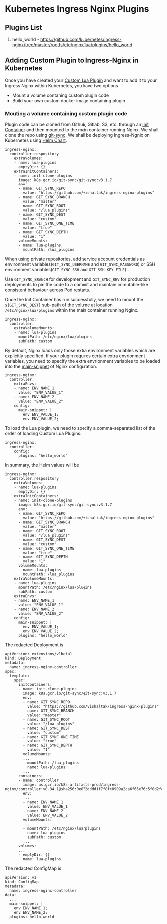 # Kubernetes Ingress Nginx Plugins

## Plugins List
1. hello_world - https://github.com/kubernetes/ingress-nginx/tree/master/rootfs/etc/nginx/lua/plugins/hello_world


## Adding Custom Plugin to Ingress-Nginx in Kubernetes

Once you have created your [Custom Lua Plugin](https://github.com/kubernetes/ingress-nginx/tree/master/rootfs/etc/nginx/lua/plugins) and want to add it to your Ingress Nginx within Kubernetes, you have two options

* Mount a volume contaning custom plugin code
* Build your own custom docker image containing plugin

### Mouting a volume containing custom plugin code  

Plugin code can be cloned from Github, Gitlab, S3, etc. through an [Init Container](https://kubernetes.io/docs/concepts/workloads/pods/init-containers/) and then mounted to the main container running Nginx. We shall clone the repo using [git-sync](https://github.com/kubernetes/git-sync). We shall be deploying Ingress-Ngnix on Kubernetes using [Helm Chart](https://kubernetes.github.io/ingress-nginx/deploy/#using-helm).

```
ingress-nginx:
  controller:respository
    extraVolumes:
    - name: lua-plugins
      emptyDir: {}
    extraInitContainers:
    - name: init-clone-plugins
      image: k8s.gcr.io/git-sync/git-sync:v3.1.7
      env:
      - name: GIT_SYNC_REPO
        value: "https://github.com/vishaltak/ingress-nginx-plugins"
      - name: GIT_SYNC_BRANCH
        value: "master"
      - name: GIT_SYNC_ROOT
        value: "/lua_plugins"
      - name: GIT_SYNC_DEST
        value: "custom"
      - name: GIT_SYNC_ONE_TIME
        value: "true"
      - name: GIT_SYNC_DEPTH
        value: "1"
      volumeMounts:
      - name: lua-plugins
        mountPath: /lua_plugins
```

When using private repositories, add service account credentials as environment variables(`GIT_SYNC_USERNAME` and `GIT_SYNC_PASSWORD`) or SSH environment variables(`GIT_SYNC_SSH` and `GIT_SSH_KEY_FILE`)

Use `GIT_SYNC_BRANCH` for development and `GIT_SYNC_REV` for production deployments to pin the code to a commit and maintain immutable-like consistent behaviour across Pod restarts.

Once the Init Container has run successfully, we need to mount the `${GIT_SYNC_DEST}` sub-path of the volume at location `/etc/nginx/lua/plugins` within the main container running Nginx.

```
ingress-nginx:
  controller:
    extraVolumeMounts:
    - name: lua-plugins
      mountPath: /etc/nginx/lua/plugins
      subPath: custom
```

By default, Nginx loads only those extra environment variables which are explicitly specified. If your plugin requires certain extra envrionment variables, you need to specify the extra envrionment variables to be loaded into the [main-snippet](https://kubernetes.github.io/ingress-nginx/user-guide/nginx-configuration/configmap/#main-snippet) of Nginx configuration.

```
ingress-nginx:
  controller:
    extraEnvs:
    - name: ENV_NAME_1
      value: "ENV_VALUE_1"
    - name: ENV_NAME_2
      value: "ENV_VALUE_2"
    config:
      main-snippet: |
        env ENV_VALUE_1;
        env ENV_VALUE_2;
```

To load the Lua plugin, we need to specify a comma-separated list of the order of loading Custom Lua Plugins.

```
ingress-nginx:
  controller:
    config:
      plugins: "hello_world"
```

In summary, the Helm values will be

```
ingress-nginx:
  controller:respository
    extraVolumes:
    - name: lua-plugins
      emptyDir: {}
    extraInitContainers:
    - name: init-clone-plugins
      image: k8s.gcr.io/git-sync/git-sync:v3.1.7
      env:
      - name: GIT_SYNC_REPO
        value: "https://github.com/vishaltak/ingress-nginx-plugins"
      - name: GIT_SYNC_BRANCH
        value: "master"
      - name: GIT_SYNC_ROOT
        value: "/lua_plugins"
      - name: GIT_SYNC_DEST
        value: "custom"
      - name: GIT_SYNC_ONE_TIME
        value: "true"
      - name: GIT_SYNC_DEPTH
        value: "1"
      volumeMounts:
      - name: lua-plugins
        mountPath: /lua_plugins
    extraVolumeMounts:
    - name: lua-plugins
      mountPath: /etc/nginx/lua/plugins
      subPath: custom
    extraEnvs:
    - name: ENV_NAME_1
      value: "ENV_VALUE_1"
    - name: ENV_NAME_2
      value: "ENV_VALUE_2"
    config:
      main-snippet: |
        env ENV_VALUE_1;
        env ENV_VALUE_2;
      plugins: "hello_world"
```

The redacted Deployment is

```
apiVersion: extensions/v1beta1
kind: Deployment
metadata:
  name: ingress-nginx-controller
spec:
  template:
    spec:
      initContainers:
      - name: init-clone-plugins
        image: k8s.gcr.io/git-sync/git-sync:v3.1.7
        env:
        - name: GIT_SYNC_REPO
          value: "https://github.com/vishaltak/ingress-nginx-plugins"
        - name: GIT_SYNC_BRANCH
          value: "master"
        - name: GIT_SYNC_ROOT
          value: "/lua_plugins"
        - name: GIT_SYNC_DEST
          value: "custom"
        - name: GIT_SYNC_ONE_TIME
          value: "true"
        - name: GIT_SYNC_DEPTH
          value: "1"
        volumeMounts:
        ...
        - mountPath: /lua_plugins
          name: lua-plugins
        ...
      containers:
      - name: controller
        image: us.gcr.io/k8s-artifacts-prod/ingress-nginx/controller:v0.34.1@sha256:0e072dddd1f7f8fc8909a2ca6f65e76c5f0d2fcfb8be47935ae3457e8bbceb20
        env:
        ...
        - name: ENV_NAME_1
          value: ENV_VALUE_1
        - name: ENV_NAME_2
          value: ENV_VALUE_2
        volumeMounts:
        ...
        - mountPath: /etc/nginx/lua/plugins
          name: lua-plugins
          subPath: custom
        ...
      volumes:
      ...
      - emptyDir: {}
        name: lua-plugins
```

The redacted ConfigMap is

```
apiVersion: v1
kind: ConfigMap
metadata:
  name: ingress-nginx-controller
data:
  ...
  main-snippet: |
    env ENV_NAME_1;
    env ENV_NAME_2;
  plugins: hello_world
```
